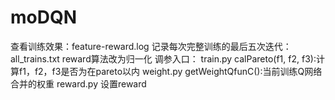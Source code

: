 # moDQN

查看训练效果：feature-reward.log
记录每次完整训练的最后五次迭代： all_trains.txt
reward算法改为归一化
调参入口：
train.py calPareto(f1, f2, f3):计算f1，f2，f3是否为在pareto以内
weight.py getWeightQfunC():当前训练Q网络合并的权重
reward.py 设置reward
